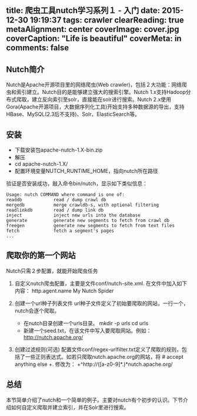 title: 爬虫工具nutch学习系列１  - 入门
date: 2015-12-30 19:19:37
tags: crawler
clearReading: true
metaAlignment: center
coverImage: cover.jpg
coverCaption: "Life is beautiful"
coverMeta: in
comments: false
---

## Nutch简介
Nutch是Apache开源项目里的网络爬虫(Web crawler)，包括２大功能：网络爬虫和索引建立。Nutch目的是能够建立强大的搜索引擎。Nutch 1.x支持Hadoop分布式爬取，建立反向索引至solr，直接能在solr进行搜索。Nutch 2.x使用Gora(Apache开源项目，大数据序列化工具)开始支持多种数据源的导出，支持HBase、MySQL(2.3后不支持)、Solr、ElasticSearch等。
## 安装
- 下载安装包apache-nutch-1.X-bin.zip
- 解压
- cd apache-nutch-1.X/
- 配置环境变量NUTCH_RUNTIME_HOME，指向nutch所在路径

验证是否安装成功，敲入命令bin/nutch，显示如下类似信息：

    Usage: nutch COMMAND where command is one of:
    readdb            read / dump crawl db
    mergedb           merge crawldb-s, with optional filtering
    readlinkdb        read / dump link db
    inject            inject new urls into the database
    generate          generate new segments to fetch from crawl db
    freegen           generate new segments to fetch from text files
    fetch             fetch a segment's pages
    ...

## 爬取你的第一个网站
Nutch只需２步配置，就能开始爬虫任务
1. 自定义nutch爬虫配置，主要是文件conf/nutch-site.xml. 在文件中加入如下内容：
        <property>
         <name>http.agent.name</name>
         <value>My Nutch Spider</value>
        </property>

2. 创建一个url种子列表文件
url种子文件定义了初始要爬取的网站，一行一个，nutch会逐个爬取。
    - 在nutch目录创建一个urls目录。
            mkdir -p urls
            cd urls
    - 新建一个seed.txt，在该文件中写入要爬取网站。例如：
            http://nutch.apache.org/
3. 创建过滤规则(可选)
配置文件conf/regex-urlfilter.txt定义了爬取的规则，包括了一些正则表达式。如若只爬取nutch.apache.org的网站，将
        # accept anything else
        +.
修改为：
        +^http://([a-z0-9]*\.)*nutch.apache.org/

## 总结
本节简单介绍了nutch和一个简单的例子。主要对nutch有个初步的认识。下节介绍如何自定义爬取并建立索引，并在Solr里进行搜索。
